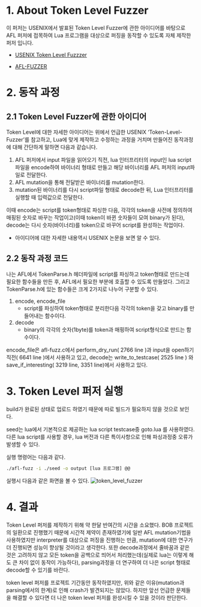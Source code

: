 # 1. About Token Level Fuzzer

이 퍼저는 USENIX에서 발표된 Token Level Fuzzer에 관한 아이디어를 바탕으로 AFL 퍼저에 접목하여 Lua 프로그램을 대상으로 퍼징을 동작할 수 있도록 자체 제작한 퍼저 입니다.

- [USENIX Token Level Fuzzzer](https://www.usenix.org/conference/usenixsecurity21/presentation/salls#:~:text=Instead%20of%20applying%20mutations%20either,conform%20strictly%20to%20the%20grammar)


- [AFL-FUZZER](https://github.com/google/AFL)

# 2. 동작 과정

## 2.1 Token Level Fuzzer에 관한 아이디어

Token Level에 대한 자세한 아이디어는 위에서 언급한 USENIX ‘Token-Level-Fuzzer’를 참고하고, Lua에 맞게 제작하고 수정하는 과정을 거치며 만들어진 동작과정에 대해 간단하게 말하면 다음과 같습니다.

1. AFL 퍼저에서 input 파일을 읽어오기 직전, lua 인터프리터의 input인 lua script 파일을 encode하여 바이너리 형태로 만들고 해당 바이너리를 AFL 퍼저의 input파일로 전달한다.
2. AFL mutation을 통해 전달받은 바이너리를 mutation한다.
3. mutation된 바이너리를 다시 script파일 형태로 decode한 뒤, Lua 인터프리터를 실행할 때 입력값으로 전달한다.

이때 encode는 script를 token형태로 파싱한 다음, 각각의 token을 사전에 정의하여 매핑된 숫자로 바꾸는 작업이고(이때 token이 바뀐 숫자들이 모여 binary가 된다), decode는 다시 숫자(바이너리)를 token으로 바꾸어 script를 완성하는 작업이다.

- 아이디어에 대한 자세한 내용역시 USENIX 논문을 보면 알 수 있다.

## 2.2 동작 과정 코드

나는 AFL에서 TokenParse.h 헤더파일에 script를 파싱하고 token형태로 만드는데 필요한 함수들을 만든 후, AFL에서 필요한 부분에 호출할 수 있도록 만들었다. 그리고 TokenParse.h에 있는 함수들은 크게 2가지로 나누어 구분할 수 있다.

1. encode, encode_file
    - script를 파싱하여 token형태로 분리한다음 각각의 token을 갖고 binary를 만들어내는 함수이다.
2. decode
    - binary의 각각의 숫자(1byte)를 token과 매핑하여 script형식으로 만드는 함수이다.

encode_file은 afl-fuzz.c에서 perform_dry_run( 2766 line )과 input을 open하기 직전( 6641 line )에서 사용하고 있고, decode는 write_to_testcase( 2525 line ) 와 save_if_interesting( 3219 line, 3351 line)에서 사용하고 있다.

# 3. Token Level 퍼저 실행

build가 완료된 상태로 업로드 하였기 때문에 따로 빌드가 필요하지 않을 것으로 보인다. 

seed는 lua에서 기본적으로 제공하는 lua script testcase중 goto.lua 를 사용하였다. 다른 lua script를 사용할 경우, lua 버전과 다른 특이사항으로 인해 파싱과정중 오류가 발생할 수 있다.

실행 명령어는 다음과 같다.

```bash
./afl-fuzz -i ./seed -o output [lua 프로그램] @@
```

실행시 다음과 같은 화면을 볼 수 있다.
![token_level_fuzzer](https://user-images.githubusercontent.com/77731571/189562975-87f7b424-a25d-4421-b541-4aa050a70f8f.png)

# 4. 결과

Token Level 퍼저를 제작하기 위해 약 한달 반여간의 시간을 소요했다. BOB 프로젝트의 일환으로 진행했기 때문에 시간적 제약이 존재하였기에 일반 AFL mutation기법을 사용하였지만 interpreter를 대상으로 퍼징을 진행하는 만큼, mutation에 대한 연구가 더 진행되면 성능이 향상될 것이라고 생각한다. 또한 decode과정에서 줄바꿈과 같은 것은 고려하지 않고 모든 token을 공백으로 띄어서 처리했는데(실제로 lua는 이렇게 해도 큰 차이 없이 동작이 가능하다), parsing과정을 더 연구하여 더 나은 script 형태로 decode할 수 있기를 바란다.

token level 퍼저를 프로젝트 기간동안 동작하였지만, 위와 같은 이유(mutation과 parsing에서의 한계)로 인해 crash가 발견되지는 않았다. 하지만 앞선 언급한 문제들을 해결할 수 있다면 더 나은 token level 퍼저를 완성시킬 수 있을 것이라 판단한다.